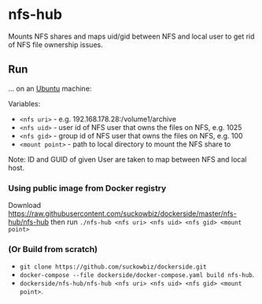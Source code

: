 # nfs-hub

Mounts NFS shares and maps uid/gid between NFS and local user to get rid of NFS file ownership issues.

## Run

...  on an [Ubuntu](http://www.ubuntu.com/download/desktop) machine:

Variables:

- `<nfs uri>` - e.g. 192.168.178.28:/volume1/archive
- `<nfs uid>` - user id of NFS user that owns the files on NFS, e.g. 1025
- `<nfs gid>` - group id of NFS user that owns the files on NFS, e.g. 100
- `<mount point>` - path to local directory to mount the NFS share to

Note: ID and GUID of given User are taken to map between NFS and local host.

### Using public image from Docker registry

Download <https://raw.githubusercontent.com/suckowbiz/dockerside/master/nfs-hub/nfs-hub> then run `./nfs-hub <nfs uri> <nfs uid> <nfs gid> <mount point>`

### (Or Build from scratch) 

- `git clone https://github.com/suckowbiz/dockerside.git`
- `docker-compose --file dockerside/docker-compose.yaml build nfs-hub`.
- `dockerside/nfs-hub/nfs-hub <nfs uri> <nfs uid> <nfs gid> <mount point>`.


